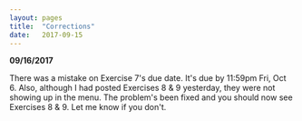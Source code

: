 ```yaml
---
layout: pages
title:  "Corrections"
date:   2017-09-15
---
```


**09/16/2017**

There was a mistake on Exercise 7's due date. It's due by 11:59pm Fri, Oct 6. Also, although I had posted Exercises 8 & 9 yesterday, they were
not showing up in the menu. The problem's been fixed and you should now see Exercises 8 & 9. Let me know if you don't.
